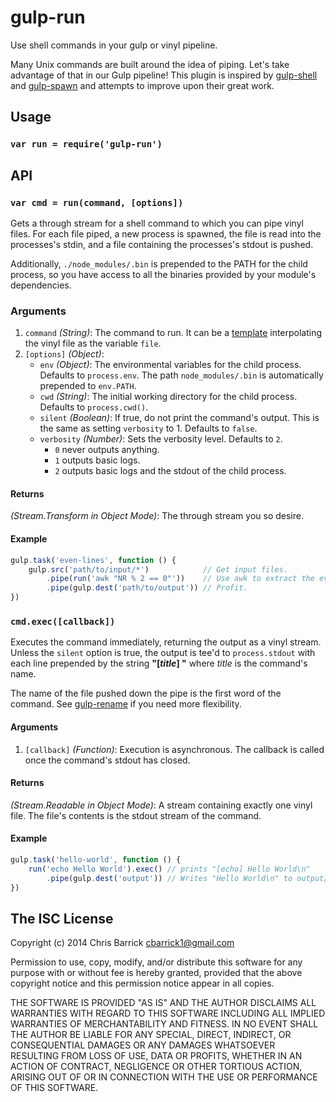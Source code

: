 gulp-run
==================================================
Use shell commands in your gulp or vinyl pipeline.

Many Unix commands are built around the idea of piping. Let's take advantage of that in our Gulp pipeline! This plugin is inspired by [gulp-shell] and [gulp-spawn] and attempts to improve upon their great work.


Usage
--------------------------------------------------

### `var run = require('gulp-run')`


API
--------------------------------------------------

### `var cmd = run(command, [options])`

Gets a through stream for a shell command to which you can pipe vinyl files. For each file piped, a new process is spawned, the file is read into the processes's stdin, and a file containing the processes's stdout is pushed.

Additionally, `./node_modules/.bin` is prepended to the PATH for the child process, so you have access to all the binaries provided by your module's dependencies.

### Arguments
1. `command` *(String)*: The command to run. It can be a [template] interpolating the vinyl file
    as the variable `file`.
2. `[options]` *(Object)*:
    - `env` *(Object)*: The environmental variables for the child process. Defaults to
        `process.env`. The path `node_modules/.bin` is automatically prepended to `env.PATH`.
    - `cwd` *(String)*: The initial working directory for the child process. Defaults to
        `process.cwd()`.
    - `silent` *(Boolean)*: If true, do not print the command's output. This is the same as
        setting `verbosity` to 1. Defaults to `false`.
    - `verbosity` *(Number)*: Sets the verbosity level. Defaults to `2`.
        - `0` never outputs anything.
        - `1` outputs basic logs.
        - `2` outputs basic logs and the stdout of the child process.

#### Returns
*(Stream.Transform in Object Mode)*: The through stream you so desire.

#### Example
```javascript
gulp.task('even-lines', function () {
    gulp.src('path/to/input/*')            // Get input files.
        .pipe(run('awk "NR % 2 == 0"'))    // Use awk to extract the even lines.
        .pipe(gulp.dest('path/to/output')) // Profit.
})
```


### `cmd.exec([callback])`

Executes the command immediately, returning the output as a vinyl stream. Unless the `silent` option is true, the output is tee'd to `process.stdout` with each line prepended by the string **"[*title*] "** where *title* is the command's name.

The name of the file pushed down the pipe is the first word of the command. See [gulp-rename] if you need more flexibility.

#### Arguments
1. `[callback]` *(Function)*: Execution is asynchronous. The callback is called once the
    command's stdout has closed.

#### Returns
*(Stream.Readable in Object Mode)*: A stream containing exactly one vinyl file. The file's contents is the stdout stream of the command.

#### Example
```javascript
gulp.task('hello-world', function () {
    run('echo Hello World').exec() // prints "[echo] Hello World\n"
        .pipe(gulp.dest('output')) // Writes "Hello World\n" to output/echo
})
```


The ISC License
--------------------------------------------------

Copyright (c) 2014 Chris Barrick <cbarrick1@gmail.com>

Permission to use, copy, modify, and/or distribute this software for any purpose with or without fee is hereby granted, provided that the above copyright notice and this permission notice appear in all copies.

THE SOFTWARE IS PROVIDED "AS IS" AND THE AUTHOR DISCLAIMS ALL WARRANTIES WITH REGARD TO THIS SOFTWARE INCLUDING ALL IMPLIED WARRANTIES OF MERCHANTABILITY AND FITNESS. IN NO EVENT SHALL THE AUTHOR BE LIABLE FOR ANY SPECIAL, DIRECT, INDIRECT, OR CONSEQUENTIAL DAMAGES OR ANY DAMAGES WHATSOEVER RESULTING FROM LOSS OF USE, DATA OR PROFITS, WHETHER IN AN ACTION OF CONTRACT, NEGLIGENCE OR OTHER TORTIOUS ACTION, ARISING OUT OF OR IN CONNECTION WITH THE USE OR PERFORMANCE OF THIS SOFTWARE.



[gulp-rename]: https://github.com/hparra/gulp-rename
[gulp-shell]: https://github.com/sun-zheng-an/gulp-shell
[gulp-spawn]: https://github.com/hparra/gulp-spawn
[template]: http://lodash.com/docs#template
